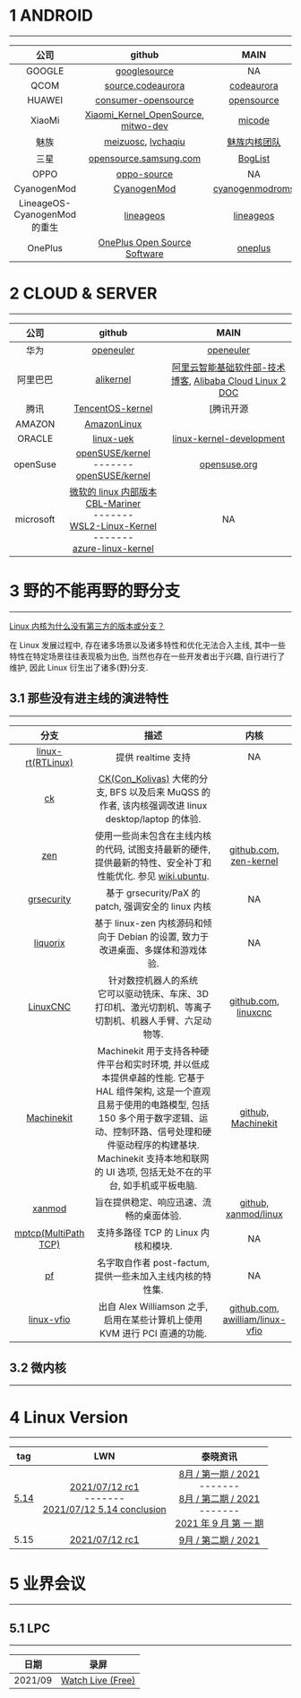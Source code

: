 # 1 ANDROID
-------

| 公司 | github | MAIN|
|:-----:|:----------:|:-------:|
| GOOGLE | [googlesource](https://android.googlesource.com/kernel/common) | NA |
| QCOM | [source.codeaurora](https://source.codeaurora.org/quic/la/kernel) | [codeaurora](https://www.codeaurora.org) |
| HUAWEI | [consumer-opensource](https://consumer.huawei.com/en/opensource/detail/?siteCode=worldwide&productCode=Smartphones&fileType=openSourceSoftware&pageSize=10&curPage=1) | [opensource](https://consumer.huawei.com/en/opensource) |
| XiaoMi | [Xiaomi_Kernel_OpenSource](https://github.com/MiCode/Xiaomi_Kernel_OpenSource), [mitwo-dev](https://github.com/mitwo-dev)| [micode](http://www.micode.net) |
| 魅族 | [meizuosc](https://github.com/meizuosc), [lvchaqiu](https://github.com/lvchaqiu)|  [魅族内核团队](http://kernel.meizu.com) |
| 三星 | [opensource.samsung.com](https://opensource.samsung.com/uploadSearch?searchValue=kernel) | [BogList](https://opensource.samsung.com/community/blogList) |
| OPPO | [oppo-source](https://github.com/oppo-source) | NA |
| CyanogenMod | [CyanogenMod](https://github.com/CyanogenMod) | [cyanogenmodroms](https://cyanogenmodroms.com/) |
| LineageOS-CyanogenMod 的重生 | [lineageos](https://github.com/LineageOS) | [lineageos](https://www.lineageos.org/) |
| OnePlus | [OnePlus Open Source Software](https://github.com/OnePlusOSS) | [oneplus](https://www.oneplus.com/cn)


# 2 CLOUD & SERVER
-------

| 公司 | github | MAIN|
|:-----:|:----------:|:-------:|
| 华为| [openeuler](http://gitee.com/openeuler/kernel) | [openeuler](https://openeuler.org/zh) |
| 阿里巴巴 | [alikernel](https://github.com/alibaba/alikernel) | [阿里云智能基础软件部-技术博客](https://kernel.taobao.org), [Alibaba Cloud Linux 2 DOC](https://help.aliyun.com/document_detail/154950.html?spm=a2c4g.11186623.3.3.37157594hOc6qA) |
| 腾讯 | [TencentOS-kernel](https://github.com/Tencent/TencentOS-kernel) | [腾讯开源 | Tencent Open Source](https://opensource.tencent.com/projects) |
| AMAZON | [AmazonLinux](https://github.com/amazonlinux/linux) |
| ORACLE | [linux-uek](https://github.com/oracle/linux-uek) | [linux-kernel-development](https://blogs.oracle.com/linux/linux-kernel-development) |
| openSuse | [openSUSE/kernel](https://github.com/openSUSE/kernel)<br>*-*-*-*-*-*-*-* <br>[openSUSE/kernel](https://github.com/openSUSE/kernel-source) | [opensuse.org](https://en.opensuse.org/openSUSE:Kernel_git) |
| microsoft | [微软的 linux 内部版本 CBL-Mariner](https://github.com/microsoft/CBL-Mariner-Linux-Kernel)<br>*-*-*-*-*-*-*-* <br>[WSL2-Linux-Kernel](https://github.com/microsoft/WSL2-Linux-Kernel)<br>*-*-*-*-*-*-*-* <br>[azure-linux-kernel](https://github.com/microsoft/azure-linux-kernel) | NA |


# 3 野的不能再野的野分支
-------

[Linux 内核为什么没有第三方的版本或分支？](https://www.zhihu.com/question/36367269/answer/144200260)

在 Linux 发展过程中, 存在诸多场景以及诸多特性和优化无法合入主线, 其中一些特性在特定场景往往表现极为出色, 当然也存在一些开发者出于兴趣, 自行进行了维护, 因此 Linux 衍生出了诸多(野)分支.

## 3.1 那些没有进主线的演进特性
-------

| 分支 | 描述 | 内核 |
|:---:|:---:|:----:|
| [linux-rt(RTLinux)](https://rt.wiki.kernel.org/index.php/Main_Page) | 提供 realtime 支持 | NA |
| [ck](http://users.tpg.com.au/ckolivas/kernel) | [CK(Con_Kolivas)](https://en.wikipedia.org/wiki/Con_Kolivas) 大佬的分支, BFS 以及后来 MuQSS 的作者, 该内核强调改进 linux desktop/laptop 的体验. |
| [zen](http://zen-kernel.org) | 使用一些尚未包含在主线内核的代码, 试图支持最新的硬件, 提供最新的特性、安全补丁和性能优化. 参见 [wiki.ubuntu](https://wiki.ubuntu.com/ZenKernel). | [github.com, zen-kernel](https://github.com/zen-kernel/zen-kernel)
| [grsecurity](https://grsecurity.net) | 基于 grsecurity/PaX 的 patch, 强调安全的 linux 内核 | NA |
| [liquorix](https://liquorix.net) | 基于 linux-zen 内核源码和倾向于 Debian 的设置, 致力于改进桌面、多媒体和游戏体验. | NA |
| [LinuxCNC](https://www.linuxcnc.org) | 针对数控机器人的系统<br>它可以驱动铣床、车床、3D 打印机、激光切割机、等离子切割机、机器人手臂、六足动物等. | [github.com, linuxcnc](https://github.com/LinuxCNC/linuxcnc) |
| [Machinekit](http://www.machinekit.io) | Machinekit 用于支持各种硬件平台和实时环境, 并以低成本提供卓越的性能. 它基于 HAL 组件架构, 这是一个直观且易于使用的电路模型, 包括 150 多个用于数字逻辑、运动、控制环路、信号处理和硬件驱动程序的构建基块. Machinekit 支持本地和联网的 UI 选项, 包括无处不在的平台, 如手机或平板电脑. | [github, Machinekit](https://github.com/machinekit/machinekit) |
| [xanmod](https://xanmod.org) | 旨在提供稳定、响应迅速、流畅的桌面体验. | [github, xanmod/linux](https://github.com/xanmod/linux) |
| [mptcp(MultiPath TCP)](https://www.multipath-tcp.org) | 支持多路径 TCP 的 Linux 内核和模块. | NA |
| [pf](https://pf.natalenko.name) | 名字取自作者 post-factum, 提供一些未加入主线内核的特性集. | NA |
| [linux-vfio](https://github.com/awilliam/linux-vfio) | 出自 Alex Williamson 之手, 启用在某些计算机上使用 KVM 进行 PCI 直通的功能. | [github.com, awilliam/linux-vfio](https://github.com/awilliam/linux-vfio) |



## 3.2 微内核
-------



# 4 Linux Version
-------

|  tag  |  LWN  | 泰晓资讯 |
|:-----:|:-----:|:-------:|
| [5.14](https://lwn.net/Articles/867540) | [2021/07/12 rc1](https://lwn.net/Articles/861695)<br>*-*-*-*-*-*-*-* <br>[2021/07/12 5.14 conclusion](https://lwn.net/Articles/861695) | [8月 / 第一期 / 2021](http://tinylab.org/tinylab-weekly-8-1st-2021)<br>*-*-*-*-*-*-*-* <br>[8月 / 第二期 / 2021](http://tinylab.org/tinylab-weekly-8-2nd-2021/)<br>*-*-*-*-*-*-*-* <br>[2021 年 9 月 第 一 期](http://tinylab.org/tinylab-weekly-9-1st-2021) |
| 5.15 | [2021/07/12 rc1](https://lwn.net/Articles/861695) | [9月 / 第二期 / 2021](http://tinylab.org/tinylab-weekly-9-2nd-2021) |


# 5 业界会议
-------


## 5.1 LPC
-------

| 日期 | 录屏 |
|:---:|:----:|
| 2021/09 | [Watch Live (Free)](https://www.linuxplumbersconf.org/event/11/page/107-watch-live-free) |

